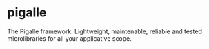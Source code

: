 # pigalle
The Pigalle framework. Lightweight, maintenable, reliable and tested microlibraries for all your applicative scope.
